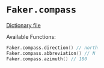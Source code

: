 # `Faker.compass`

[Dictionary file](../src/main/resources/locales/en/compass.yml)

Available Functions:  
```kotlin
Faker.compass.direction() // north
Faker.compass.abbreviation() // N
Faker.compass.azimuth() // 180
```
